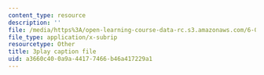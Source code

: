```yaml
---
content_type: resource
description: ''
file: /media/https%3A/open-learning-course-data-rc.s3.amazonaws.com/6-046j-introduction-to-algorithms-sma-5503-fall-2005/a3660c400a9a44177466b46a417229a1_F0VsQWWVWU4.srt
file_type: application/x-subrip
resourcetype: Other
title: 3play caption file
uid: a3660c40-0a9a-4417-7466-b46a417229a1
---
```

